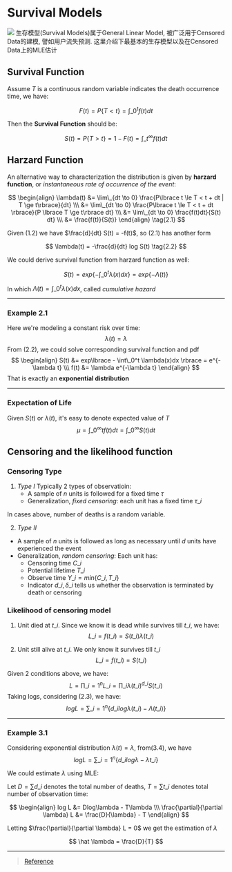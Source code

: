 # Survival Models



![](http://my-imgshare.oss-cn-shenzhen.aliyuncs.com/58319465_p0.jpg)
生存模型(Survival Models)属于General Linear Model, 被广泛用于Censored Data的建模, 譬如用户流失预测. 这里介绍下最基本的生存模型以及在Censored Data上的MLE估计

<!--more-->

## Survival Function
Assume $T$ is a continuous random variable indicates the death occurrence time, we have:

$$
F(t) = P\lbrace T < t\rbrace = \int\_0^t f(t) dt
\tag{1.1}
$$

Then the **Survival Function** should be:

$$
S(t) = P\lbrace  T > t\rbrace = 1 - F(t) = \int\_t^\infty f(t) dt
\tag{1.2}
$$

## Harzard Function
An alternative way to characterization the distribution is given by **harzard function**, or *instantaneous rate of occurrence of the event*:

$$
\begin{align}
\lambda(t) &= \lim\_{dt \to 0} \frac{P\lbrace t \le T < t + dt | T \ge t\rbrace}{dt} \\\
&= \lim\_{dt \to 0} \frac{P\lbrace t \le T < t + dt \rbrace}{P \lbrace T \ge t\rbrace dt} \\\
&= \lim\_{dt \to 0} \frac{f(t)dt}{S(t) dt} \\\
&= \frac{f(t)}{S(t)} 
\end{align}
\tag{2.1}
$$

Given $(1.2)$ we have $\frac{d}{dt} S(t) = -f(t)$, so $(2.1)$ has another form

$$
\lambda(t) = -\frac{d}{dt} log S(t)
\tag{2.2}
$$

We could derive survival function from harzard function as well:

$$
S(t) = exp\lbrace  - \int\_0^t \lambda(x)dx \rbrace = exp\lbrace  -\Lambda(t) \rbrace
\tag{2.3}
$$

In which $\Lambda(t) = \int\_0^t \lambda(x)dx$,  called *cumulative hazard*

---

### Example 2.1

Here we're modeling a constant risk over time:
$$
\lambda(t) = \lambda
$$
From $(2.2)$, we could solve corresponding survival function and pdf
$$
\begin{align}
S(t) &= exp\lbrace  - \int\_0^t \lambda(x)dx \rbrace = e^{-\lambda t} \\\
f(t) &= \lambda e^{-\lambda t}
\end{align}
$$
That is exactly an **exponential distribution**

---

### Expectation of Life
Given $S(t)$ or $\lambda(t)$, it's easy to denote expected value of $T$
$$
\mu = \int\_0^\infty tf(t)dt =\int\_0^\infty S(t)dt
$$

## Censoring and the likelihood function
### Censoring Type
1. *Type I*
 Typically 2 types of observatioin:
    - A sample of $n$ units is followed for a fixed time $\tau$
    - Generalization, *fixed censoring*: each unit has a fixed time $\tau\_i$
 
 In cases above, number of deaths is a random variable.

2. *Type II*
  - A sample of $n$ units is followed as long as necessary until $d$ units have experienced the event
  - Generalization, *random censoring*: Each unit has:
      - Censoring time $C\_i$
      - Potential lifetime $T\_i$
      - Observe time $Y\_i = min\lbrace  C\_i, T\_i\rbrace$
      - Indicator $d\_i, \delta\_i$ tells us whether the observation is terminated by death or censoring

### Likelihood of censoring model
1. Unit died at $t\_i$. Since we know it is dead while survives till $t\_i$, we have:
$$
L\_i = f(t\_i) = S(t\_i)\lambda(t\_i)
\tag{3.1}
$$

2. Unit still alive at $t\_i$. We only know it survives till $t\_i$
$$
L\_i = f(t\_i) = S(t\_i)
\tag{3.2}
$$

Given 2 conditions above, we have:
$$
L = \prod\limits\_{i=1}^{n}L\_i = \prod\limits\_{i} \lambda(t\_i)^{d\_i}S(t\_i)
\tag{3.3}
$$
Taking logs, considering $(2.3)$, we have:
$$
log L = \sum\limits\_{i=1}^{n} \lbrace  d\_ilog\lambda(t\_i) - \Lambda(t\_i) \rbrace
\tag{3.4}
$$

---

### Example 3.1
Considering exponential distribution $\lambda(t) = \lambda$, from$(3.4)$, we have
$$
log L = \sum\limits\_{i=1}^{n} \lbrace  d\_ilog\lambda - \lambda t\_i \rbrace
$$

We could estimate $\lambda$ using MLE:

Let $D=\sum d\_i$ denotes the total number of deaths, $T = \sum t\_i$ denotes total number of observation time:

$$
\begin{align}
log L &= Dlog\lambda - T\lambda \\\
\frac{\partial}{\partial \lambda} L &= \frac{D}{\lambda} - T
\end{align}
$$

Letting $\frac{\partial}{\partial \lambda} L = 0$ we get the estimation of $\lambda$

$$
\hat \lambda = \frac{D}{T}
$$

---

> [Reference](http://data.princeton.edu/wws509/notes/c7.pdf)
